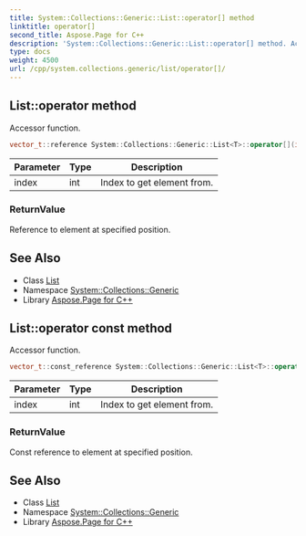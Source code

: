 ```yaml
---
title: System::Collections::Generic::List::operator[] method
linktitle: operator[]
second_title: Aspose.Page for C++
description: 'System::Collections::Generic::List::operator[] method. Accessor function in C++.'
type: docs
weight: 4500
url: /cpp/system.collections.generic/list/operator[]/
---
```

## List::operator[](int) method


Accessor function.

```cpp
vector_t::reference System::Collections::Generic::List<T>::operator[](int index)
```


| Parameter | Type | Description |
| --- | --- | --- |
| index | int | Index to get element from. |

### ReturnValue

Reference to element at specified position.

## See Also

* Class [List](../)
* Namespace [System::Collections::Generic](../../)
* Library [Aspose.Page for C++](../../../)
## List::operator[](int) const method


Accessor function.

```cpp
vector_t::const_reference System::Collections::Generic::List<T>::operator[](int index) const
```


| Parameter | Type | Description |
| --- | --- | --- |
| index | int | Index to get element from. |

### ReturnValue

Const reference to element at specified position.

## See Also

* Class [List](../)
* Namespace [System::Collections::Generic](../../)
* Library [Aspose.Page for C++](../../../)
